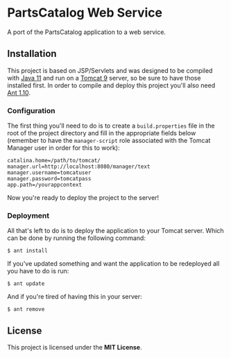 # PartsCatalog Web Service

A port of the PartsCatalog application to a web service.


## Installation

This project is based on JSP/Servlets and was designed to be compiled with
[Java 11](https://openjdk.java.net/projects/jdk/11/) and run on a
[Tomcat 9](https://tomcat.apache.org/download-90.cgi) server, so be sure to have
those installed first. In order to compile and deploy this project you'll also
need [Ant 1.10](https://ant.apache.org/).

### Configuration

The first thing you'll need to do is to create a `build.properties` file in
the root of the project directory and fill in the appropriate fields below
(remember to have the `manager-script` role associated with the Tomcat
Manager user in order for this to work):

    catalina.home=/path/to/tomcat/
    manager.url=http://localhost:8080/manager/text
    manager.username=tomcatuser
    manager.password=tomcatpass
    app.path=/yourappcontext

Now you're ready to deploy the project to the server!

### Deployment

All that's left to do is to deploy the application to your Tomcat server. Which
can be done by running the following command:

    $ ant install

If you've updated something and want the application to be redeployed all you
have to do is run:

    $ ant update

And if you're tired of having this in your server:

    $ ant remove


## License

This project is licensed under the **MIT License**.
